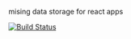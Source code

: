 mising data storage for react apps

[![Build Status](https://snap-ci.com/barbuza/datal/branch/master/build_image)](https://snap-ci.com/barbuza/datal/branch/master)
